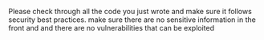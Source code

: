 Please check through all the code you just wrote and make sure it follows security best practices. make sure there are no sensitive information in the front and and there are no vulnerabilities that can be exploited